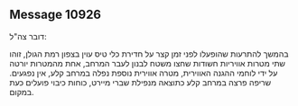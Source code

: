 ## Message 10926

דובר צה"ל:

בהמשך להתרעות שהופעלו לפני זמן קצר על חדירת כלי טיס עוין בצפון רמת הגולן, זוהו שתי מטרות אוויריות חשודות שחצו משטח לבנון לעבר המרחב, אחת מהמטרות יורטה על ידי לוחמי ההגנה האווירית, מטרה אווירית נוספת נפלה במרחב קלע, אין נפגעים.
שריפה פרצה במרחב קלע כתוצאה מנפילת שברי מיירט, כוחות כיבוי פועלים כעת במקום.

